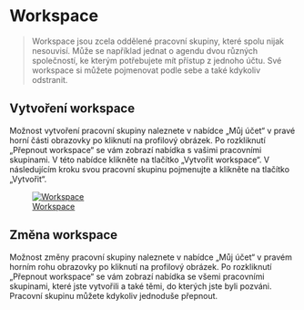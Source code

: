 # Workspace

> Workspace jsou zcela oddělené pracovní skupiny, které spolu nijak nesouvisí. Může se například jednat o agendu dvou různých společností, ke kterým potřebujete mít přístup z jednoho účtu. Své workspace si můžete pojmenovat podle sebe a také kdykoliv odstranit.

## Vytvoření workspace

Možnost vytvoření pracovní skupiny naleznete v nabídce „Můj účet“ v pravé horní části obrazovky po kliknutí na profilový obrázek. Po rozkliknutí „Přepnout workspace“ se vám zobrazí nabídka s vašimi pracovními skupinami. V této nabídce klikněte na tlačítko „Vytvořit workspace“. V následujícím kroku svou pracovní skupinu pojmenujte a klikněte na tlačítko „Vytvořit“.

<figure>
	<a href="../../../assets/images/workspace.jpg" title="Workspace" class="glightbox">
		<img loading="lazy" src="../../../assets/images/workspace.jpg" alt="Workspace" />
		<figcaption>Workspace</figcaption>
	</a>
</figure>

## Změna workspace

Možnost změny pracovní skupiny naleznete v nabídce „Můj účet“ v pravém horním rohu obrazovky po kliknutí na profilový obrázek. Po rozkliknutí „Přepnout workspace“ se vám zobrazí nabídka se všemi pracovními skupinami, které jste vytvořili a také těmi, do kterých jste byli pozváni. Pracovní skupinu můžete kdykoliv jednoduše přepnout.